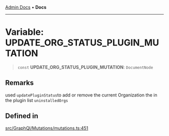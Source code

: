 [Admin Docs](/) • **Docs**

***

# Variable: UPDATE\_ORG\_STATUS\_PLUGIN\_MUTATION

> `const` **UPDATE\_ORG\_STATUS\_PLUGIN\_MUTATION**: `DocumentNode`

## Remarks

used  `updatePluginStatus`to add or remove the current Organization the in the plugin list `uninstalledOrgs`

## Defined in

[src/GraphQl/Mutations/mutations.ts:451](https://github.com/PalisadoesFoundation/talawa-admin/blob/main/src/GraphQl/Mutations/mutations.ts#L451)
